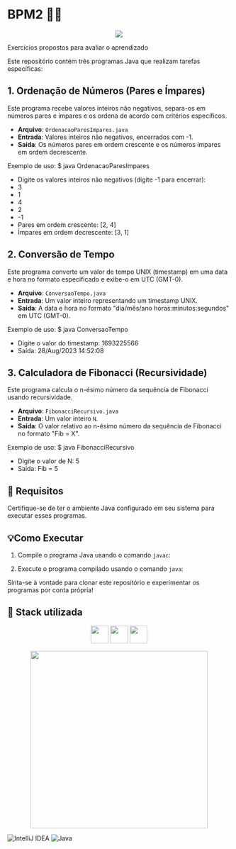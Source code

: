 # BPM2 🧑‍💻

<p align="center">
<img src="https://img.shields.io/badge/Status-Programador_em_Desenvolvimento-blue"></p>

Exercícios propostos para avaliar o aprendizado

Este repositório contém três programas Java que realizam tarefas específicas:


## 1. Ordenação de Números (Pares e Ímpares)

Este programa recebe valores inteiros não negativos, separa-os em números pares e ímpares e os ordena de acordo com critérios específicos.

- **Arquivo**: `OrdenacaoParesImpares.java`
- **Entrada**: Valores inteiros não negativos, encerrados com -1.
- **Saída**: Os números pares em ordem crescente e os números ímpares em ordem decrescente.

Exemplo de uso:
$ java OrdenacaoParesImpares
- Digite os valores inteiros não negativos (digite -1 para encerrar):
- 3
- 1
- 4
- 2
- -1
- Pares em ordem crescente: [2, 4]
- Ímpares em ordem decrescente: [3, 1]

## 2. Conversão de Tempo

Este programa converte um valor de tempo UNIX (timestamp) em uma data e hora no formato especificado e exibe-o em UTC (GMT-0).

- **Arquivo**: `ConversaoTempo.java`
- **Entrada**: Um valor inteiro representando um timestamp UNIX.
- **Saída**: A data e hora no formato "dia/mês/ano horas:minutos:segundos" em UTC (GMT-0).

Exemplo de uso:
$ java ConversaoTempo
- Digite o valor do timestamp: 1693225566
- Saída: 28/Aug/2023 14:52:08


## 3. Calculadora de Fibonacci (Recursividade)

Este programa calcula o n-ésimo número da sequência de Fibonacci usando recursividade.

- **Arquivo**: `FibonacciRecursivo.java`
- **Entrada**: Um valor inteiro `N`.
- **Saída**: O valor relativo ao n-ésimo número da sequência de Fibonacci no formato "Fib = X".

Exemplo de uso:
$ java FibonacciRecursivo
- Digite o valor de N: 5
- Saída: Fib = 5


## 💬 Requisitos

Certifique-se de ter o ambiente Java configurado em seu sistema para executar esses programas.

## 💡Como Executar

1. Compile o programa Java usando o comando `javac`:

2. Execute o programa compilado usando o comando `java`:


Sinta-se à vontade para clonar este repositório e experimentar os programas por conta própria!

## 🔭 Stack utilizada

<p align="center">
<img loading="lazy" src="https://cdn.jsdelivr.net/gh/devicons/devicon/icons/git/git-original.svg" width="40" height="40"/> <img src="https://cdn.jsdelivr.net/gh/devicons/devicon/icons/java/java-original.svg" width="40" height="40" /> 
<img loading="lazy" src="https://cdn.jsdelivr.net/gh/devicons/devicon/icons/intellij/intellij-original.svg" width="40" heigth="40" />




<p align="center">
<img  src="https://github.com/WellZup/BibliotecaZupApp/assets/133882115/568c5a12-eda0-43cb-b4d9-174f98e4d68b" width="400" heigth="400" />

![IntelliJ IDEA](https://img.shields.io/badge/IntelliJIDEA-000000.svg?style=for-the-badge&logo=intellij-idea&logoColor=white)
![Java](https://img.shields.io/badge/java-%23ED8B00.svg?style=for-the-badge&logo=openjdk&logoColor=white)
